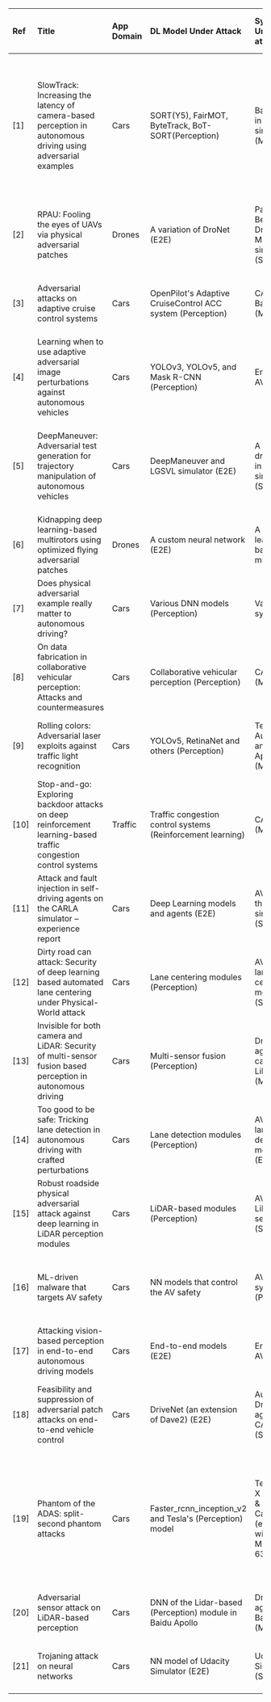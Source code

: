 | Ref | Title | App Domain | DL Model Under Attack | System Under attack | Attack Scenario | Attacked Target | Attacker's Capability | Attack Strategy | Attacker's System/Model knowledge | Attack/Error Specificity | Failure Specificity | Model-level results | System-level results (Failure Propagation) |
|:---|:---|:---|:---|:---|:---|:---|:---|:---|:---|:---|:---|:---|:---|
| [1] | SlowTrack: Increasing the latency of camera-based perception in autonomous driving using adversarial examples | Cars | SORT(Y5), FairMOT, ByteTrack, BoT-SORT(Perception) | Baidu Apollo in LGSVL simulator (MSF) | AVs changing lanes when another car is in the adjacent lane or approaching an intersection with a stop sign where another car is present | Input image | Purturbing the image input to insert fake bounding boxes into it | Evasion | WM / BS | AG / EG | Generic | Losing detection and subsequently tracking of the target object | Crashing into another car |
| [2] | RPAU: Fooling the eyes of UAVs via physical adversarial patches | Drones | A variation of DroNet (E2E) | Parrot Bebop 2 Drone and Matlab simulation (SSF) | Drones moving to its destination | Environment (anything that can hold a patch horizontally) | 'Attaching the patch to anything that can hold it horizontally, facing the drone.' | Evasion | WM / GS | AG / ES | Specific | Misdetection of objects and Misprediction of the steering wheel angle | Crashing to objects, freezing or going off-route |
| [3] | Adversarial attacks on adaptive cruise control systems | Cars | OpenPilot's Adaptive CruiseControl ACC system (Perception) | CARLA and Baidu Apollo (MSF) | AV driving behind the attacker's vehicle | Vehicles and Trucks | Placing the patch on the back of a vehicleand drive it in front of the AV | Evasion | WM / BS | AS / ES | Specific | Misprediction of range, speed, and time-to-collision | Emergency braking or the vehicle freezing |
| [4] | Learning when to use adaptive adversarial image perturbations against autonomous vehicles | Cars | YOLOv3, YOLOv5, and Mask R-CNN (Perception) | End-to-end AVs (E2E) | AV driving to its destination | Roadside advertisements and other objects | Placing a physical perturbation on roadside advertisements or other objects | Evasion | WM / BS | AS / ES | Specific | Misdetection of vehicles and other traffic objects | Crashing to objects or the vehicle freezing |
| [5] | DeepManeuver: Adversarial test generation for trajectory manipulation of autonomous vehicles | Cars | DeepManeuver and LGSVL simulator (E2E) | A self-driving car in LGSVL simulator (SSF) | AVs driving to its destination | A self-driving car | Applying an adversarial perturbation to the driving trajectory of the vehicle | Evasion | WM / BS | AG / ES | Specific | Prediction of a manipulated trajectory | Manipulating the AV's trajectory to make it get into a crash with other vehicles or leave its lane unexpectedly |
| [6] | Kidnapping deep learning-based multirotors using optimized flying adversarial patches | Drones | A custom neural network (E2E) | A deep learning-based multirotor | Drones moving to its destination | Environment (anything that can hold a patch horizontally) | 'Applying optimized patches to billboards or a drone' | Evasion | WM / BS | AG / ES | Specific | Misprediction of the steering wheel angle | Crashing into objects, freezing, or going off-route |
| [7] | Does physical adversarial example really matter to autonomous driving? | Cars | Various DNN models (Perception) | Various AV systems | AV driving to its destination | The environment (anywhere with a smooth surface) | 'Attaching adversarial patches to physical objects or the road' | Evasion | BM / BS | AG / ES | Specific | Misclassification of traffic signs and objects | The vehicle going to the wrong lane or freezing |
| [8] | On data fabrication in collaborative vehicular perception: Attacks and countermeasures | Cars | Collaborative vehicular perception (Perception) | CARLA (MSF) | AVs driving | V2X (Vehicle-to-everything) communication | Injecting false data points into the V2X communication channel | Evasion | WM / BS | AG / ES | Generic | Detecting nonexistent objects and obstacles | Crashing to objects or freezing or emergency braking |
| [9] | Rolling colors: Adversarial laser exploits against traffic light recognition | Cars | YOLOv5, RetinaNet and others (Perception) | Tesla's Autopilot and Baidu Apollo (MSF) | AVs driving | Traffic lights | Shooting a low-powered laser on the traffic lights to change their colors | Evasion | WM / BS | AG / ES | Specific | Misclassification of traffic lights | The vehicle passing red lights or freezing at green lights |
| [10] | Stop-and-go: Exploring backdoor attacks on deep reinforcement learning-based traffic congestion control systems | Traffic | Traffic congestion control systems (Reinforcement learning) | CARLA (MSF) | AVs on the road | The traffic congestion control system of a smart city | Retraining the model with a Trojan attack where a pre-defined pattern triggers a backdoor. | Poisoning | WM / BS | AS / ES | Specific | The model's output being manipulated | Manipulating the traffic flow of a smart city |
| [11] | Attack and fault injection in self-driving agents on the CARLA simulator – experience report | Cars | Deep Learning models and agents (E2E) | AV agents in the CARLA simulator (SSF) | AVs driving to its destination | The CARLA simulator's files | Modifying a specific file in the simulator to inject a fault | Fault injection | WM / BS | AS / ES | Specific | Injecting errors into the agents' data | The vehicle going to the wrong lane or crashing to objects |
| [12] | Dirty road can attack: Security of deep learning based automated lane centering under Physical-World attack | Cars | Lane centering modules (Perception) | AVs with lane centering modules (SSF) | AVs driving to its destination | The road | Drawing on the road to affect the lane detection | Evasion | WM / BS | AG / ES | Specific | Misdetection of lanes and other objects | The vehicle going to the wrong lane or freezing |
| [13] | Invisible for both camera and LiDAR: Security of multi-sensor fusion based perception in autonomous driving | Cars | Multi-sensor fusion (Perception) | Driving agents with camera and LiDAR (MSF) | AVs driving to its destination | The environment | Placing adversarial patches or posters in the AV's path | Evasion | WM / BS | AG / ES | Specific | Misclassification of objects in both camera and LiDAR | The vehicle freezing or not reacting to obstacles or crashing |
| [14] | Too good to be safe: Tricking lane detection in autonomous driving with crafted perturbations | Cars | Lane detection modules (Perception) | AVs with lane detection modules (E2E) | AVs driving | Road and surrounding | Drawing on the road to affect the lane detection | Evasion | WM / BS | AG / ES | Specific | Misdetection of lanes | The vehicle going to the wrong lane or freezing or crashing |
| [15] | Robust roadside physical adversarial attack against deep learning in LiDAR perception modules | Cars | LiDAR-based modules (Perception) | AVs with LiDAR sensors (SSF) | AVs driving | Road and surrounding | Drawing on the road to affect the lane detection | Evasion | BM / BS | AG / ES | Specific | Misdetection of objects | The vehicle going to the wrong lane or freezing or crashing |
| [16] | ML-driven malware that targets AV safety | Cars | NN models that control the AV safety | AV safety systems (Perception) | AVs driving | An infected USB stick connected to the car's system | Plugging an infected USB into the car's system to manipulate the AV safety controls | Malware | WM / BS | AS / ES | Specific | Manipulating the safety controls | The vehicle going to the wrong lane or freezing or crashing |
| [17] | Attacking vision-based perception in end-to-end autonomous driving models | Cars | End-to-end models (E2E) | End-to-end AVs (E2E) | AVs driving | Input image | Applying an adversarial perturbation to the image input | Evasion | WM / BS | AG / ES | Specific | Misprediction of the steering wheel angle | The vehicle going to the wrong lane or crashing to objects |
| [18] | Feasibility and suppression of adversarial patch attacks on end-to-end vehicle control | Cars | DriveNet (an extension of Dave2) (E2E) | Autonomous Driving agent in CARLA (SSF) | AVs driving past a roadside billboard | Billboard | Placing adversarial patches on billboards located on the right side of the roadside | Evasion | WM / BS | AS / EG | Specific | Misprediction of the steering wheel angle | Collision with the poster |
| [19] | Phantom of the ADAS: split-second phantom attacks | Cars | Faster_rcnn_inception_v2 and Tesla's (Perception) model | Tesla Model X HW 2.5/3 & Renault Captur (equipped with Mobileye 630) (MSF) | AVs driving | The environment (anywhere with a smooth surface) | 'Projecting a phantom using a projector or embedding the phantom on a digital advertising billboard' | Evasion | BM / BS | AG / EG | Generic | Detecting phantoms as real road signs or real-world objects | Acting according to the detected object (Brake or decelerate or follow a phantom lane into collision or into the upcoming lane and, etc...) |
| [20] | Adversarial sensor attack on LiDAR-based perception | Cars | DNN of the Lidar-based (Perception) module in Baidu Apollo | Driving agent in Baidu Apollo (MSF) | AVs driving | LIDAR Sensor | Injecting spoofed LiDAR data points by shooting lasers at the AV | Evasion | WM / BS | AG / ES | Specific | Detecting nonexistent obstacles | Emergency braking or the vehicle freezing |
| [21] | Trojaning attack on neural networks | Cars | NN model of Udacity Simulator (E2E) | Udacity Simulator (SSF) | AVs driving | Billboards | Retraining the model with Trojan data and attaching it to billboards. | Poisoning | WM / BS | AG / ES | Specific | Misprediction of the steering wheel angle | Collision with the poster |

